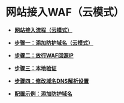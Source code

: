 # 网站接入WAF（云模式）<a name="waf_01_0108"></a>

-   **[网站接入流程（云模式）](网站接入流程（云模式）.md)**  

-   **[步骤一：添加防护域名（云模式）](步骤一-添加防护域名（云模式）.md)**  

-   **[步骤二：放行WAF回源IP](步骤二-放行WAF回源IP.md)**  

-   **[步骤三：本地验证](步骤三-本地验证.md)**  

-   **[步骤四：修改域名DNS解析设置](步骤四-修改域名DNS解析设置.md)**  

-   **[配置示例：添加防护域名](配置示例-添加防护域名.md)**  

